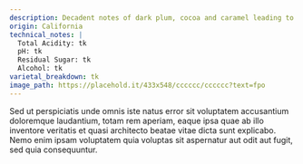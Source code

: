 ```yaml
---
description: Decadent notes of dark plum, cocoa and caramel leading to a finish accented by hints of cinnamon and chocolate-dipped strawberries.
origin: California
technical_notes: |
  Total Acidity: tk
  pH: tk
  Residual Sugar: tk
  Alcohol: tk
varietal_breakdown: tk
image_path: https://placehold.it/433x548/cccccc/cccccc?text=fpo
---
```


Sed ut perspiciatis unde omnis iste natus error sit voluptatem accusantium doloremque laudantium, totam rem aperiam, eaque ipsa quae ab illo inventore veritatis et quasi architecto beatae vitae dicta sunt explicabo. Nemo enim ipsam voluptatem quia voluptas sit aspernatur aut odit aut fugit, sed quia consequuntur.